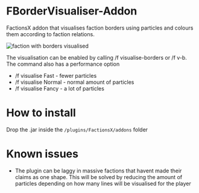 # FBorderVisualiser-Addon
FactionsX addon that visualises faction borders using particles and colours them according to faction relations.

![faction with borders visualised](https://i.imgur.com/5i72ii2.png "Example faction")

The visualisation can be enabled by calling /f visualise-borders or /f v-b. The command also has a performance option

- /f visualise Fast - fewer particles
- /f visualise Normal - normal amount of particles
- /f visualise Fancy - a lot of particles

# How to install
Drop the .jar inside the `/plugins/FactionsX/addons` folder

# Known issues
- The plugin can be laggy in massive factions that havent made their claims as one shape. This will be solved by reducing the amount of particles depending on how many lines will be visualised for the player
